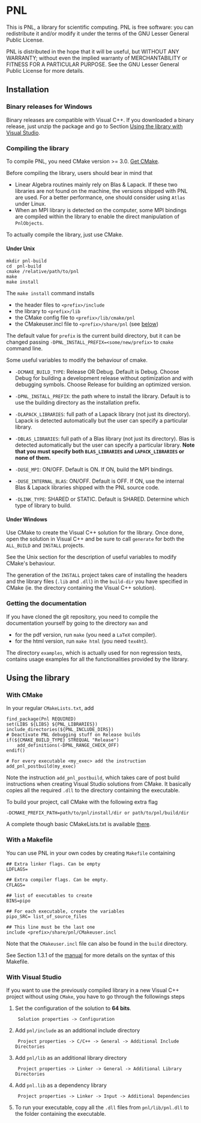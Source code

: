 # PNL

This is PNL, a library for scientific computing. PNL is free software:
you can redistribute it and/or modify it under the terms of the GNU Lesser
General Public License.

PNL is distributed in the hope that it will be useful, but WITHOUT ANY
WARRANTY; without even the implied warranty of MERCHANTABILITY or
FITNESS FOR A PARTICULAR PURPOSE.  See the GNU Lesser General Public
License for more details.

## Installation

### Binary releases for Windows

Binary releases are compatible with Visual C++.
If you downloaded a binary release, just unzip the package and go to
Section [Using the library with Visual Studio](#under-visual-studio).

### Compiling the library

To compile PNL, you need CMake version >= 3.0. [Get CMake](http://cmake.org/cmake/resources/software.html).

Before compiling the library, users should bear in mind that

- Linear Algebra routines mainly rely on Blas & Lapack. If these two
  libraries are not found on the machine, the versions shipped with PNL are
  used. For a better performance, one should consider using `Atlas` under
  Linux.
- When an MPI library is detected on the computer, some MPI bindings
  are compiled within the library to enable the direct manipulation of
  `PnlObjects`.

To actually compile the library, just use CMake.

#### Under Unix

```
mkdir pnl-build
cd  pnl-build
cmake /relative/path/to/pnl
make
make install
```

The `make install` command installs

- the header files to `<prefix>/include`
- the library to `<prefix>/lib`
- the CMake config file to `<prefix>/lib/cmake/pnl`
- the CMakeuser.incl file to `<prefix>/share/pnl` (see [below](#with-a-makefile))

The default value for `prefix` is the current build directory, but it can be changed passing `-DPNL_INSTALL_PREFIX=<some/new/prefix>` to `cmake` command line.


Some useful variables to modify the behaviour of cmake.

- `-DCMAKE_BUILD_TYPE`: Release OR Debug. Default is Debug. Choose Debug for building a development release without optimization and with debugging symbols. Choose Release for building an optimized version.

- `-DPNL_INSTALL_PREFIX`: the path where to install the library. Default is to use the building directory as the installation prefix.

- `-DLAPACK_LIBRARIES`: full path of a Lapack library (not just its directory). Lapack is detected automatically but the user can specify a particular library.

- `-DBLAS_LIBRARIES`: full path of a Blas library (not just its directory). Blas is detected automatically but the user can specify a particular library. **Note that you must specify both `BLAS_LIBRARIES` and `LAPACK_LIBRARIES` or none of them.**

- `-DUSE_MPI`: ON/OFF. Default is ON. If ON, build the MPI bindings.

- `-DUSE_INTERNAL_BLAS`: ON/OFF. Default is OFF. If ON, use the internal Blas & Lapack libraries shipped with the PNL source code.

- `-DLINK_TYPE`: SHARED or STATIC. Default is SHARED. Determine which type of library to build.

#### Under Windows

Use CMake to create the Visual C++ solution for the library. Once done,
open the solution in Visual C++ and be sure to call `generate` for both the
`ALL_BUILD` and `INSTALL` projects.

See the Unix section for the description of useful variables to modify
CMake's behaviour.

The generation of the `INSTALL` project takes care of installing the
headers and the library files (`.lib` and `.dll`) in the `build-dir` you
have specified in CMake (ie. the directory containing the Visual C++
solution).

### Getting the documentation

If you have cloned the git repository, you need to compile the
documentation yourself by going to the directory `man` and

- for the pdf version, run `make` (you need a `LaTeX` compiler).
- for the html version, run `make html` (you need `tex4ht`).

The directory `examples`, which is actually used for non regression tests,
contains usage examples for all the functionalities provided by the
library.

## Using the library

### With CMake

In your regular `CMakeLists.txt`, add

```
find_package(Pnl REQUIRED)
set(LIBS ${LIBS} ${PNL_LIBRARIES})
include_directories(${PNL_INCLUDE_DIRS})
# Deactivate PNL debugging stuff on Release builds
if(${CMAKE_BUILD_TYPE} STREQUAL "Release")
    add_definitions(-DPNL_RANGE_CHECK_OFF)
endif()

# For every executable <my_exec> add the instruction
add_pnl_postbuild(my_exec)
```

Note the instruction `add_pnl_postbuild`, which takes care of post build instructions when creating Visual Studio solutions from CMake. It basically copies all the required `.dll` to the directory containing the executable.

To build your project, call CMake with the following extra flag

```
-DCMAKE_PREFIX_PATH=path/to/pnl/install/dir or path/to/pnl/build/dir
```

A complete though basic CMakeLists.txt is available [there](perso/CMakeLists-example.txt).

### With a Makefile

You can use PNL in your own codes by creating `Makefile` containing

```
## Extra linker flags. Can be empty
LDFLAGS=

## Extra compiler flags. Can be empty.
CFLAGS=

## list of executables to create
BINS=pipo

## For each executable, create the variables
pipo_SRC= list_of_source_files

## This line must be the last one
include <prefix>/share/pnl/CMakeuser.incl
```

Note that the `CMakeuser.incl` file can also be found in the `build` directory.

See Section 1.3.1 of the [manual](https://pnlnum.github.io/pnl/manual-html/pnl-manual.html)  for more details on the syntax of this Makefile.

### With Visual Studio

If you want to use the previously compiled library in a new Visual C++
project without using `CMake`, you have to go through the followings steps

1. Set the configuration of the solution to __64 bits__.

        Solution properties -> Configuration

1. Add `pnl/include` as an additional include directory

        Project properties -> C/C++ -> General -> Additional Include Directories

1. Add `pnl/lib` as an additional library directory

        Project properties -> Linker -> General -> Additional Library Directories

1. Add `pnl.lib` as a dependency library

        Project properties -> Linker -> Input -> Additional Dependencies

1. To run your executable, copy all the `.dll` files from  `pnl/lib/pnl.dll` to the folder containing the executable.
